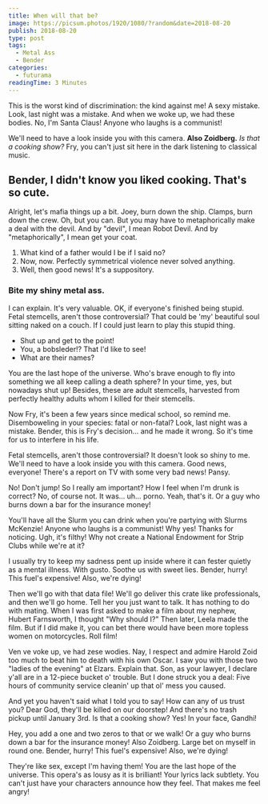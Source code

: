 ```yaml
---
title: When will that be?
image: https://picsum.photos/1920/1080/?random&date=2018-08-20
publish: 2018-08-20
type: post
tags:
  - Metal Ass
  - Bender
categories:
  - futurama
readingTime: 3 Minutes
---
```


This is the worst kind of discrimination: the kind against me! A sexy mistake. Look, last night was a mistake. And when we woke up, we had these bodies. No, I'm Santa Claus! Anyone who laughs is a communist!

<!-- more -->

We'll need to have a look inside you with this camera. __Also Zoidberg.__ *Is that a cooking show?* Fry, you can't just sit here in the dark listening to classical music.

## Bender, I didn't know you liked cooking. That's so cute.

Alright, let's mafia things up a bit. Joey, burn down the ship. Clamps, burn down the crew. Oh, but you can. But you may have to metaphorically make a deal with the devil. And by "devil", I mean Robot Devil. And by "metaphorically", I mean get your coat.

1. What kind of a father would I be if I said no?
2. Now, now. Perfectly symmetrical violence never solved anything.
3. Well, then good news! It's a suppository.

### Bite my shiny metal ass.

I can explain. It's very valuable. OK, if everyone's finished being stupid. Fetal stemcells, aren't those controversial? That could be 'my' beautiful soul sitting naked on a couch. If I could just learn to play this stupid thing.

* Shut up and get to the point!
* You, a bobsleder!? That I'd like to see!
* What are their names?

You are the last hope of the universe. Who's brave enough to fly into something we all keep calling a death sphere? In your time, yes, but nowadays shut up! Besides, these are adult stemcells, harvested from perfectly healthy adults whom I killed for their stemcells.

Now Fry, it's been a few years since medical school, so remind me. Disemboweling in your species: fatal or non-fatal? Look, last night was a mistake. Bender, this is Fry's decision… and he made it wrong. So it's time for us to interfere in his life.

Fetal stemcells, aren't those controversial? It doesn't look so shiny to me. We'll need to have a look inside you with this camera. Good news, everyone! There's a report on TV with some very bad news! Pansy.

No! Don't jump! So I really am important? How I feel when I'm drunk is correct? No, of course not. It was… uh… porno. Yeah, that's it. Or a guy who burns down a bar for the insurance money!

You'll have all the Slurm you can drink when you're partying with Slurms McKenzie! Anyone who laughs is a communist! Why yes! Thanks for noticing. Ugh, it's filthy! Why not create a National Endowment for Strip Clubs while we're at it?

I usually try to keep my sadness pent up inside where it can fester quietly as a mental illness. With gusto. Soothe us with sweet lies. Bender, hurry! This fuel's expensive! Also, we're dying!

Then we'll go with that data file! We'll go deliver this crate like professionals, and then we'll go home. Tell her you just want to talk. It has nothing to do with mating. When I was first asked to make a film about my nephew, Hubert Farnsworth, I thought "Why should I?" Then later, Leela made the film. But if I did make it, you can bet there would have been more topless women on motorcycles. Roll film!

Ven ve voke up, ve had zese wodies. Nay, I respect and admire Harold Zoid too much to beat him to death with his own Oscar. I saw you with those two "ladies of the evening" at Elzars. Explain that. Son, as your lawyer, I declare y'all are in a 12-piece bucket o' trouble. But I done struck you a deal: Five hours of community service cleanin' up that ol' mess you caused.

And yet you haven't said what I told you to say! How can any of us trust you? Dear God, they'll be killed on our doorstep! And there's no trash pickup until January 3rd. Is that a cooking show? Yes! In your face, Gandhi!

Hey, you add a one and two zeros to that or we walk! Or a guy who burns down a bar for the insurance money! Also Zoidberg. Large bet on myself in round one. Bender, hurry! This fuel's expensive! Also, we're dying!

They're like sex, except I'm having them! You are the last hope of the universe. This opera's as lousy as it is brilliant! Your lyrics lack subtlety. You can't just have your characters announce how they feel. That makes me feel angry!
